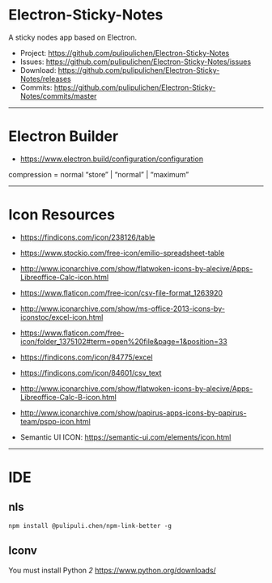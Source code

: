 # Electron-Sticky-Notes
A sticky nodes app based on Electron.

- Project: https://github.com/pulipulichen/Electron-Sticky-Notes
- Issues: https://github.com/pulipulichen/Electron-Sticky-Notes/issues
- Download: https://github.com/pulipulichen/Electron-Sticky-Notes/releases
- Commits: https://github.com/pulipulichen/Electron-Sticky-Notes/commits/master

----

# Electron Builder

- https://www.electron.build/configuration/configuration

compression = normal “store” | “normal” | “maximum” 

----

# Icon Resources
- https://findicons.com/icon/238126/table
- https://www.stockio.com/free-icon/emilio-spreadsheet-table

- http://www.iconarchive.com/show/flatwoken-icons-by-alecive/Apps-Libreoffice-Calc-icon.html
- https://www.flaticon.com/free-icon/csv-file-format_1263920
- http://www.iconarchive.com/show/ms-office-2013-icons-by-iconstoc/excel-icon.html
- https://www.flaticon.com/free-icon/folder_1375102#term=open%20file&page=1&position=33

- https://findicons.com/icon/84775/excel
- https://findicons.com/icon/84601/csv_text
- http://www.iconarchive.com/show/flatwoken-icons-by-alecive/Apps-Libreoffice-Calc-B-icon.html

- http://www.iconarchive.com/show/papirus-apps-icons-by-papirus-team/pspp-icon.html

- Semantic UI ICON: https://semantic-ui.com/elements/icon.html

----

# IDE

## nls
````
npm install @pulipuli.chen/npm-link-better -g
````

## Iconv

You must install Python *2*
https://www.python.org/downloads/
